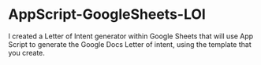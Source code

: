 # AppScript-GoogleSheets-LOI
I created a Letter of Intent generator within Google Sheets that will use App Script to generate the Google Docs Letter of intent, using the template that you create. 
